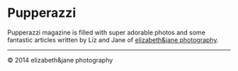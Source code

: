 # Pupperazzi

Pupperazzi magazine is filled with super adorable photos and some fantastic articles written by Liz and Jane of [elizabeth&jane photography](http://elizabethandjane.ca).

---

© 2014 elizabeth&jane photography
